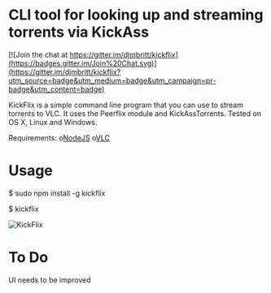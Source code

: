 # CLI tool for looking up and streaming torrents via KickAss

[![Join the chat at https://gitter.im/djmbritt/kickflix](https://badges.gitter.im/Join%20Chat.svg)](https://gitter.im/djmbritt/kickflix?utm_source=badge&utm_medium=badge&utm_campaign=pr-badge&utm_content=badge)

KickFlix is a simple command line program that you can use to stream torrents to VLC.
It uses the Peerflix module and KickAssTorrents.
Tested on OS X, Linux and Windows.

Requirements:
o[NodeJS](https://nodejs.org/)
o[VLC](http://www.videolan.org/index.html)

# Usage
$ sudo npm install -g kickflix

$ kickflix

![KickFlix](/kflix.gif)

# To Do
UI needs to be improved
